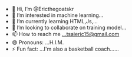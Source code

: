 - 👋 Hi, I’m @Ericthegoatskr
- 👀 I’m interested in machine learning...
- 🌱 I’m currently learning HTML,Js,...
- 💞️ I’m looking to collaborate on training model...
- 📫 How to reach me ...tsaieric15@gmail.com
- 😄 Pronouns: ...H.I.M.
- ⚡ Fun fact: ...I'm also a basketball coach......

<!---
Ericthegoatskr/Ericthegoatskr is a ✨ special ✨ repository because its `README.md` (this file) appears on your GitHub profile.
You can click the Preview link to take a look at your changes.
--->
